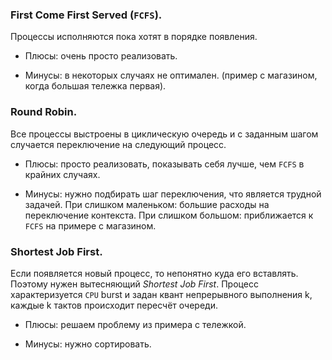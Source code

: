 ### First Come First Served (`FCFS`).
Процессы исполняются пока хотят в порядке появления.
+ Плюсы: очень просто реализовать.
- Минусы: в некоторых случаях не оптимален. (пример с магазином, когда большая тележка первая).
### Round Robin.
Все процессы выстроены в циклическую очередь и с заданным шагом случается переключение на следующий процесс.
+ Плюсы: просто реализовать, показывать себя лучше, чем `FCFS` в крайних случаях.
- Минусы: нужно подбирать шаг переключения, что является трудной задачей. При слишком маленьком: большие расходы на переключение контекста. При слишком большом: приближается к `FCFS` на примере с магазином.
### Shortest Job First.
Если появляется новый процесс, то непонятно куда его вставлять. Поэтому нужен вытесняющий *Shortest Job First*.
Процесс характеризуется `CPU` burst и задан квант непрерывного выполнения k, каждые k тактов происходит пересчёт очереди.
+ Плюсы: решаем проблему из примера с тележкой.
- Минусы: нужно сортировать.
